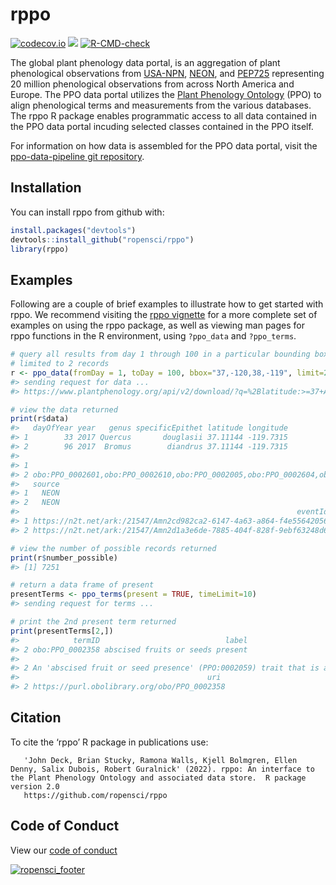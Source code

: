 
<!-- README.md is generated from README.Rmd. Please edit that file -->

# rppo

[![codecov.io](https://codecov.io/github/r-lib/covr/coverage.svg?branch=master)](https://codecov.io/github/r-lib/covr?branch=master)
[![](https://badges.ropensci.org/207_status.svg)](https://github.com/ropensci/software-review/issues/207)
[![R-CMD-check](https://github.com/ropensci/rppo/workflows/R-CMD-check/badge.svg)](https://github.com/ropensci/rppo/actions)

The global plant phenology data portal, is an aggregation of plant
phenological observations from
[USA-NPN](https://www.usanpn.org/usa-national-phenology-network),
[NEON](https://www.neonscience.org/), and
[PEP725](https://www.pep725.eu/) representing 20 million phenological
observations from across North America and Europe. The PPO data portal
utilizes the [Plant Phenology
Ontology](https://github.com/PlantPhenoOntology/ppo/) (PPO) to align
phenological terms and measurements from the various databases. The rppo
R package enables programmatic access to all data contained in the PPO
data portal incuding selected classes contained in the PPO itself.

For information on how data is assembled for the PPO data portal, visit
the [ppo-data-pipeline git
repository](https://github.com/biocodellc/ppo-data-pipeline).

## Installation

You can install rppo from github with:

``` r
install.packages("devtools")
devtools::install_github("ropensci/rppo")
library(rppo)
```

## Examples

Following are a couple of brief examples to illustrate how to get
started with rppo. We recommend visiting the [rppo
vignette](https://htmlpreview.github.io/?https://github.com/ropensci/rppo/blob/master/vignettes/rppo-vignette.html)
for a more complete set of examples on using the rppo package, as well
as viewing man pages for rppo functions in the R environment, using
`?ppo_data` and
`?ppo_terms`.

``` r
# query all results from day 1 through 100 in a particular bounding box, 
# limited to 2 records
r <- ppo_data(fromDay = 1, toDay = 100, bbox="37,-120,38,-119", limit=2, timeLimit=10)
#> sending request for data ...
#> https://www.plantphenology.org/api/v2/download/?q=%2Blatitude:>=37+AND+%2Blatitude:<=38+AND+%2Blongitude:>=-120+AND+%2Blongitude:<=-119+AND+%2BdayOfYear:>=1+AND+%2BdayOfYear:<=100+AND+source:USA-NPN,NEON&source=latitude,longitude,year,dayOfYear,termID&limit=2

# view the data returned
print(r$data)
#>   dayOfYear year   genus specificEpithet latitude longitude
#> 1        33 2017 Quercus       douglasii 37.11144 -119.7315
#> 2        96 2017  Bromus        diandrus 37.11144 -119.7315
#>                                                                                                                                                                                                                                            termID
#> 1                                                                                                                                                                                                 obo:PPO_0002610,obo:PPO_0002013,obo:PPO_0002000
#> 2 obo:PPO_0002601,obo:PPO_0002610,obo:PPO_0002005,obo:PPO_0002604,obo:PPO_0002605,obo:PPO_0002013,obo:PPO_0002003,obo:PPO_0002000,obo:PPO_0002602,obo:PPO_0002006,obo:PPO_0002007,obo:PPO_0002004,obo:PPO_0002008,obo:PPO_0002603,obo:PPO_0002600
#>   source
#> 1   NEON
#> 2   NEON
#>                                                              eventId
#> 1 https://n2t.net/ark:/21547/Amn2cd982ca2-6147-4a63-a864-f4e556420562
#> 2 https://n2t.net/ark:/21547/Amn2d1a3e6de-7885-404f-828f-9ebf63248d68

# view the number of possible records returned
print(r$number_possible)
#> [1] 7251

# return a data frame of present
presentTerms <- ppo_terms(present = TRUE, timeLimit=10)
#> sending request for terms ...

# print the 2nd present term returned
print(presentTerms[2,])
#>            termID                            label
#> 2 obo:PPO_0002358 abscised fruits or seeds present
#>                                                                                                                                                                                                                                                                                                                                  definition
#> 2 An 'abscised fruit or seed presence' (PPO:0002059) trait that is a 'quality of' (RO:0000080) a 'whole plant' (PO:0000003) from which at least one 'ripe fruit' (PPO:0001045) has been abscised or removed by an herbivore or that has at least one 'ripe fruit' (PPO:0001045) that has abscised at least one 'mature seed' (PPO:0001024).
#>                                          uri
#> 2 https://purl.obolibrary.org/obo/PPO_0002358
```

## Citation

To cite the ‘rppo’ R package in publications
use:

``` 
   'John Deck, Brian Stucky, Ramona Walls, Kjell Bolmgren, Ellen Denny, Salix Dubois, Robert Guralnick' (2022). rppo: An interface to the Plant Phenology Ontology and associated data store.  R package version 2.0
   https://github.com/ropensci/rppo
```

## Code of Conduct

View our [code of conduct](https://github.com/ropensci/rppo/blob/master/CONDUCT.md)

[![ropensci\_footer](https://ropensci.org/public_images/github_footer.png)](https://ropensci.org)
